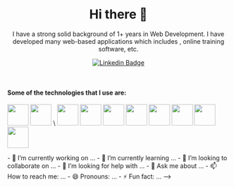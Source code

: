 <h1 align="center">Hi there 👋</h1>

<p align="center">
I have a strong solid background of 1+ years in Web Development. I have developed many web-based applications which includes , online training software, etc.
</p>

<div align="center">

  [![Linkedin Badge](https://img.shields.io/badge/-panteleev-blue?style=flat-square&logo=Linkedin&logoColor=white&link=https://www.linkedin.com/in/osim-kumar-roy-akash-164418184)](https://www.linkedin.com/in/osim-kumar-roy-akash-164418184)
</div>
 
<br>

<h4>Some of the technologies that I use are: </h4>
<p float="left">
  <img src="images/php.svg" height="48px">
  <img src="images/mysql.png" height="48px">
\  <img src="images/bootstrap5.png" height="48px">          
  <img src="images/css.png" height="48px">   
  <img src="images/html-5.png" height="48px">
  <img src="images/javascript.png" height="48px">
  <img src="images/react.png" height="48px">
  <img src="images/vuejs.png" height="48px"> 
  <img src="images/webpack.svg" height="48px">    
  <img src="images/github.png" height="48px">
</p>
- 🔭 I’m currently working on ...
- 🌱 I’m currently learning ...
- 👯 I’m looking to collaborate on ...
- 🤔 I’m looking for help with ...
- 💬 Ask me about ...
- 📫 How to reach me: ...
- 😄 Pronouns: ...
- ⚡ Fun fact: ...
-->
